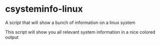# csysteminfo-linux
A script that will show a bunch of information on a linux system


This script will show you all relevant system information in a nice colored output
